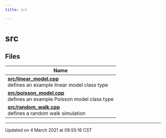 ```yaml
---
title: src

---
```


# src



## Files

| Name           |
| -------------- |
| **[src/linear_model.cpp](/eg-cpp-library/docs/api/files/linear__model_8cpp/#file-linear_model.cpp)** <br>defines an example linear model class type  |
| **[src/poisson_model.cpp](/eg-cpp-library/docs/api/files/poisson__model_8cpp/#file-poisson_model.cpp)** <br>defines an example Poisson model class type  |
| **[src/random_walk.cpp](/eg-cpp-library/docs/api/files/random__walk_8cpp/#file-random_walk.cpp)** <br>defines a random walk simulation  |







-------------------------------

Updated on  4 March 2021 at 09:55:16 CST
